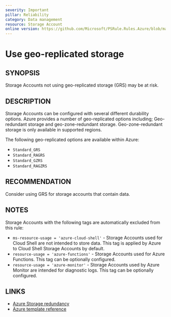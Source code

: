 ```yaml
---
severity: Important
pillar: Reliability
category: Data management
resource: Storage Account
online version: https://github.com/Microsoft/PSRule.Rules.Azure/blob/main/docs/en/rules/Azure.Storage.UseReplication.md
---
```


# Use geo-replicated storage

## SYNOPSIS

Storage Accounts not using geo-replicated storage (GRS) may be at risk.

## DESCRIPTION

Storage Accounts can be configured with several different durability options.
Azure provides a number of geo-replicated options including;
Geo-redundant storage and geo-zone-redundant storage.
Geo-zone-redundant storage is only available in supported regions.

The following geo-replicated options are available within Azure:

- `Standard_GRS`
- `Standard_RAGRS`
- `Standard_GZRS`
- `Standard_RAGZRS`

## RECOMMENDATION

Consider using GRS for storage accounts that contain data.

## NOTES

Storage Accounts with the following tags are automatically excluded from this rule:

- `ms-resource-usage = 'azure-cloud-shell'` - Storage Accounts used for Cloud Shell are not intended to store data.
This tag is applied by Azure to Cloud Shell Storage Accounts by default.
- `resource-usage = 'azure-functions'` - Storage Accounts used for Azure Functions.
This tag can be optionally configured.
- `resource-usage = 'azure-monitor'` - Storage Accounts used by Azure Monitor are intended for diagnostic logs.
This tag can be optionally configured.

## LINKS

- [Azure Storage redundancy](https://docs.microsoft.com/azure/storage/common/storage-redundancy)
- [Azure template reference](https://docs.microsoft.com/azure/templates/microsoft.storage/storageaccounts)
